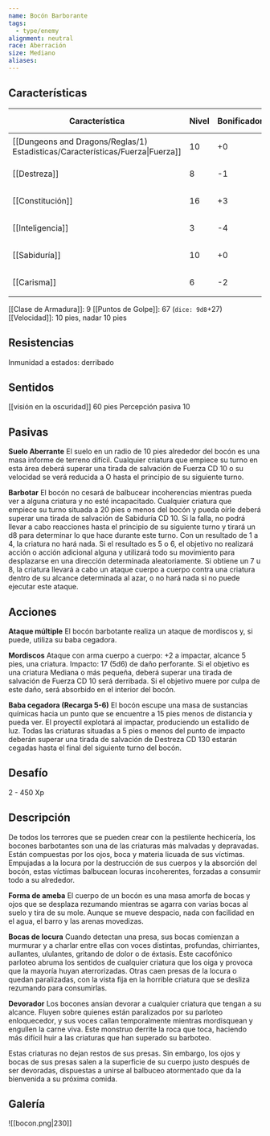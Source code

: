 ```yaml
---
name: Bocón Barborante
tags:
  - type/enemy
alignment: neutral
race: Aberración
size: Mediano
aliases:
---
```


## Características

| Característica                                                                 | Nivel | Bonificador | Lanzar dado      |
| ------------------------------------------------------------------------------ | ----- | ----------- | ---------------- |
| [[Dungeons and Dragons/Reglas/1) Estadisticas/Características/Fuerza\|Fuerza]] | 10    | +0          | `dice: 1d20 + 0` |
| [[Destreza]]                                                                   | 8     | -1          | `dice: 1d20 + 0` |
| [[Constitución]]                                                               | 16    | +3          | `dice: 1d20 + 0` |
| [[Inteligencia]]                                                               | 3     | -4          | `dice: 1d20 + 0` |
| [[Sabiduría]]                                                                  | 10    | +0          | `dice: 1d20 + 0` |
| [[Carisma]]                                                                    | 6     | -2          | `dice: 1d20 + 0` |

[[Clase de Armadura]]: 9
[[Puntos de Golpe]]: 67 (`dice: 9d8`+27)
[[Velocidad]]: 10 pies, nadar 10 pies

## Resistencias

Inmunidad a estados: derribado

## Sentidos

[[visión en la oscuridad]] 60 pies
Percepción pasiva 10

## Pasivas

**Suelo Aberrante**
El suelo en un radio de 10 pies alrededor del bocón es una masa informe de terreno difícil. Cualquier criatura que empiece su turno en esta área deberá superar una tirada de salvación de Fuerza CD 10 o su velocidad se verá reducida a O hasta el principio de su siguiente turno.

**Barbotar** 
El bocón no cesará de balbucear incoherencias mientras pueda ver a alguna criatura y no esté incapacitado. Cualquier criatura que empiece su turno situada a 20 pies o menos del bocón y pueda oírle deberá superar una tirada de salvación de Sabiduría CD 10. Si la falla, no podrá llevar a cabo reacciones hasta el principio de su siguiente turno y tirará un d8 para determinar lo que hace durante este turno. 
Con un resultado de 1 a 4, la criatura no hará nada. Si el resultado es 5 o 6, el objetivo no realizará acción o acción adicional alguna y utilizará todo su movimiento para desplazarse en una dirección determinada aleatoriamente. Si obtiene un 7 u 8, la criatura llevará a cabo un ataque cuerpo a cuerpo contra una criatura dentro de su alcance determinada al azar, o no hará nada si no puede ejecutar este ataque.

## Acciones

**Ataque múltiple**
El bocón barbotante realiza un ataque de mordiscos y, si puede, utiliza su baba cegadora.

**Mordiscos**
Ataque con arma cuerpo a cuerpo: +2 a impactar, alcance 5 pies, una criatura. 
Impacto: 17 (5d6) de daño perforante. Si el objetivo es una criatura Mediana o más pequeña, deberá superar una tirada de salvación de Fuerza CD 10 será derribada. Si el objetivo muere por culpa de este daño, será absorbido en el interior del bocón.

**Baba cegadora (Recarga 5-6)**
El bocón escupe una masa de sustancias químicas hacia un punto que se encuentre a 15 pies menos de distancia y pueda ver. El proyectil explotará al impactar, produciendo un estallido de luz. Todas las criaturas situadas a 5 pies o menos del punto de impacto deberán superar una tirada de salvación de Destreza CD 130 estarán cegadas hasta el final del siguiente turno del bocón.

## Desafío

2 - 450 Xp

## Descripción

De todos los terrores que se pueden crear con la pestilente hechicería, los bocones barbotantes son una de las criaturas más malvadas y depravadas. Están compuestas por los
ojos, boca y materia licuada de sus víctimas. Empujadas a la locura por la destrucción de sus cuerpos y la absorción del bocón, estas víctimas balbucean locuras incoherentes, forzadas a consumir todo a su alrededor.

**Forma de ameba**
El cuerpo de un bocón es una masa amorfa de bocas y ojos que se desplaza rezumando mientras se agarra con varias bocas al suelo y tira de su mole. Aunque se mueve despacio, nada con facilidad en el agua, el barro y las arenas movedizas.

**Bocas de locura**
Cuando detectan una presa, sus bocas comienzan a murmurar y a charlar entre ellas con voces distintas, profundas, chirriantes, aullantes, ululantes, gritando de dolor o de éxtasis. Este cacofónico parloteo abruma los sentidos de cualquier criatura que los oiga y provoca que la mayoría huyan aterrorizadas. Otras caen presas de la locura o quedan paralizadas, con la vista fija en la horrible criatura que se desliza rezumando para consumirlas.

**Devorador**
Los bocones ansían devorar a cualquier criatura que tengan a su alcance. Fluyen sobre quienes están paralizados por su parloteo enloquecedor, y sus voces callan temporalmente mientras mordisquean y engullen la carne viva. Este monstruo derrite la roca que toca, haciendo más difícil huir a las criaturas que han superado su barboteo.

Estas criaturas no dejan restos de sus presas. Sin embargo, los ojos y bocas de sus presas salen a la superficie de su cuerpo justo después de ser devoradas, dispuestas a unirse al balbuceo atormentado que da la bienvenida a su próxima comida.

## Galería

![[bocon.png|230]]